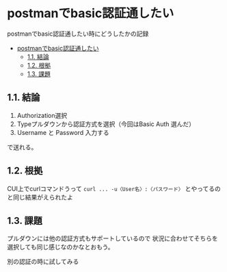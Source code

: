 # postmanでbasic認証通したい
postmanでbasic認証通したい時にどうしたかの記録 

- [postmanでbasic認証通したい](#postmanでbasic認証通したい)
  - [1.1. 結論](#11-結論)
  - [1.2. 根拠](#12-根拠)
  - [1.3. 課題](#13-課題)

## 1.1. 結論
1. Authorization選択 
2. Typeプルダウンから認証方式を選択（今回はBasic Auth 選んだ） 
3. Username と Password 入力する 

で送れる。 

## 1.2. 根拠
 CUI上でcurlコマンドうって
 `curl ... -u〈User名〉:〈パスワード〉`
とやってるのと同じ結果がえられたよ

## 1.3. 課題
プルダウンには他の認証方式もサポートしているので
状況に合わせてそちらを選択しても同じ感じなのかなとおもう。

別の認証の時に試してみる 

